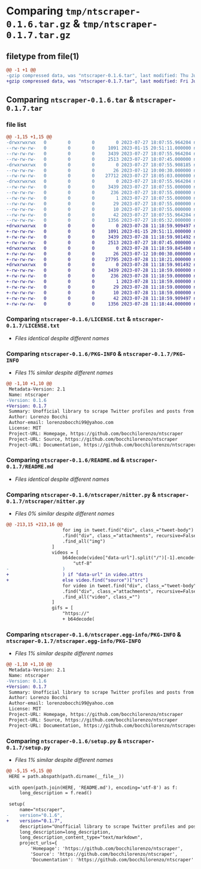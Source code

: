 # Comparing `tmp/ntscraper-0.1.6.tar.gz` & `tmp/ntscraper-0.1.7.tar.gz`

## filetype from file(1)

```diff
@@ -1 +1 @@
-gzip compressed data, was "ntscraper-0.1.6.tar", last modified: Thu Jul 27 18:07:55 2023, max compression
+gzip compressed data, was "ntscraper-0.1.7.tar", last modified: Fri Jul 28 11:18:59 2023, max compression
```

## Comparing `ntscraper-0.1.6.tar` & `ntscraper-0.1.7.tar`

### file list

```diff
@@ -1,15 +1,15 @@
-drwxrwxrwx   0        0        0        0 2023-07-27 18:07:55.964204 ntscraper-0.1.6/
--rw-rw-rw-   0        0        0     1091 2023-01-15 20:51:11.000000 ntscraper-0.1.6/LICENSE.txt
--rw-rw-rw-   0        0        0     3439 2023-07-27 18:07:55.964204 ntscraper-0.1.6/PKG-INFO
--rw-rw-rw-   0        0        0     2513 2023-07-27 18:07:45.000000 ntscraper-0.1.6/README.md
-drwxrwxrwx   0        0        0        0 2023-07-27 18:07:55.908185 ntscraper-0.1.6/ntscraper/
--rw-rw-rw-   0        0        0       26 2023-07-12 10:00:30.000000 ntscraper-0.1.6/ntscraper/__init__.py
--rw-rw-rw-   0        0        0    27712 2023-07-27 18:05:03.000000 ntscraper-0.1.6/ntscraper/nitter.py
-drwxrwxrwx   0        0        0        0 2023-07-27 18:07:55.964204 ntscraper-0.1.6/ntscraper.egg-info/
--rw-rw-rw-   0        0        0     3439 2023-07-27 18:07:55.000000 ntscraper-0.1.6/ntscraper.egg-info/PKG-INFO
--rw-rw-rw-   0        0        0      236 2023-07-27 18:07:55.000000 ntscraper-0.1.6/ntscraper.egg-info/SOURCES.txt
--rw-rw-rw-   0        0        0        1 2023-07-27 18:07:55.000000 ntscraper-0.1.6/ntscraper.egg-info/dependency_links.txt
--rw-rw-rw-   0        0        0       29 2023-07-27 18:07:55.000000 ntscraper-0.1.6/ntscraper.egg-info/requires.txt
--rw-rw-rw-   0        0        0       10 2023-07-27 18:07:55.000000 ntscraper-0.1.6/ntscraper.egg-info/top_level.txt
--rw-rw-rw-   0        0        0       42 2023-07-27 18:07:55.964204 ntscraper-0.1.6/setup.cfg
--rw-rw-rw-   0        0        0     1356 2023-07-27 18:05:32.000000 ntscraper-0.1.6/setup.py
+drwxrwxrwx   0        0        0        0 2023-07-28 11:18:59.909497 ntscraper-0.1.7/
+-rw-rw-rw-   0        0        0     1091 2023-01-15 20:51:11.000000 ntscraper-0.1.7/LICENSE.txt
+-rw-rw-rw-   0        0        0     3439 2023-07-28 11:18:59.901492 ntscraper-0.1.7/PKG-INFO
+-rw-rw-rw-   0        0        0     2513 2023-07-27 18:07:45.000000 ntscraper-0.1.7/README.md
+drwxrwxrwx   0        0        0        0 2023-07-28 11:18:59.845480 ntscraper-0.1.7/ntscraper/
+-rw-rw-rw-   0        0        0       26 2023-07-12 10:00:30.000000 ntscraper-0.1.7/ntscraper/__init__.py
+-rw-rw-rw-   0        0        0    27795 2023-07-28 11:18:21.000000 ntscraper-0.1.7/ntscraper/nitter.py
+drwxrwxrwx   0        0        0        0 2023-07-28 11:18:59.901492 ntscraper-0.1.7/ntscraper.egg-info/
+-rw-rw-rw-   0        0        0     3439 2023-07-28 11:18:59.000000 ntscraper-0.1.7/ntscraper.egg-info/PKG-INFO
+-rw-rw-rw-   0        0        0      236 2023-07-28 11:18:59.000000 ntscraper-0.1.7/ntscraper.egg-info/SOURCES.txt
+-rw-rw-rw-   0        0        0        1 2023-07-28 11:18:59.000000 ntscraper-0.1.7/ntscraper.egg-info/dependency_links.txt
+-rw-rw-rw-   0        0        0       29 2023-07-28 11:18:59.000000 ntscraper-0.1.7/ntscraper.egg-info/requires.txt
+-rw-rw-rw-   0        0        0       10 2023-07-28 11:18:59.000000 ntscraper-0.1.7/ntscraper.egg-info/top_level.txt
+-rw-rw-rw-   0        0        0       42 2023-07-28 11:18:59.909497 ntscraper-0.1.7/setup.cfg
+-rw-rw-rw-   0        0        0     1356 2023-07-28 11:18:44.000000 ntscraper-0.1.7/setup.py
```

### Comparing `ntscraper-0.1.6/LICENSE.txt` & `ntscraper-0.1.7/LICENSE.txt`

 * *Files identical despite different names*

### Comparing `ntscraper-0.1.6/PKG-INFO` & `ntscraper-0.1.7/PKG-INFO`

 * *Files 1% similar despite different names*

```diff
@@ -1,10 +1,10 @@
 Metadata-Version: 2.1
 Name: ntscraper
-Version: 0.1.6
+Version: 0.1.7
 Summary: Unofficial library to scrape Twitter profiles and posts from Nitter instances
 Author: Lorenzo Bocchi
 Author-email: lorenzobocchi99@yahoo.com
 License: MIT
 Project-URL: Homepage, https://github.com/bocchilorenzo/ntscraper
 Project-URL: Source, https://github.com/bocchilorenzo/ntscraper
 Project-URL: Documentation, https://github.com/bocchilorenzo/ntscraper
```

### Comparing `ntscraper-0.1.6/README.md` & `ntscraper-0.1.7/README.md`

 * *Files identical despite different names*

### Comparing `ntscraper-0.1.6/ntscraper/nitter.py` & `ntscraper-0.1.7/ntscraper/nitter.py`

 * *Files 0% similar despite different names*

```diff
@@ -213,15 +213,16 @@
                     for img in tweet.find("div", class_="tweet-body")
                     .find("div", class_="attachments", recursive=False)
                     .find_all("img")
                 ]
                 videos = [
                     b64decode(video["data-url"].split("/")[-1].encode("utf-8")).decode(
                         "utf-8"
-                    )
+                    ) if "data-url" in video.attrs
+                    else video.find("source")["src"]
                     for video in tweet.find("div", class_="tweet-body")
                     .find("div", class_="attachments", recursive=False)
                     .find_all("video", class_="")
                 ]
                 gifs = [
                     "https://"
                     + b64decode(
```

### Comparing `ntscraper-0.1.6/ntscraper.egg-info/PKG-INFO` & `ntscraper-0.1.7/ntscraper.egg-info/PKG-INFO`

 * *Files 1% similar despite different names*

```diff
@@ -1,10 +1,10 @@
 Metadata-Version: 2.1
 Name: ntscraper
-Version: 0.1.6
+Version: 0.1.7
 Summary: Unofficial library to scrape Twitter profiles and posts from Nitter instances
 Author: Lorenzo Bocchi
 Author-email: lorenzobocchi99@yahoo.com
 License: MIT
 Project-URL: Homepage, https://github.com/bocchilorenzo/ntscraper
 Project-URL: Source, https://github.com/bocchilorenzo/ntscraper
 Project-URL: Documentation, https://github.com/bocchilorenzo/ntscraper
```

### Comparing `ntscraper-0.1.6/setup.py` & `ntscraper-0.1.7/setup.py`

 * *Files 1% similar despite different names*

```diff
@@ -5,15 +5,15 @@
 HERE = path.abspath(path.dirname(__file__))
 
 with open(path.join(HERE, 'README.md'), encoding='utf-8') as f:
     long_description = f.read()
 
 setup(
     name="ntscraper",
-    version="0.1.6",
+    version="0.1.7",
     description="Unofficial library to scrape Twitter profiles and posts from Nitter instances",
     long_description=long_description,
     long_description_content_type="text/markdown",
     project_urls={
         'Homepage': 'https://github.com/bocchilorenzo/ntscraper',
         'Source': 'https://github.com/bocchilorenzo/ntscraper',
         'Documentation': 'https://github.com/bocchilorenzo/ntscraper'
```

